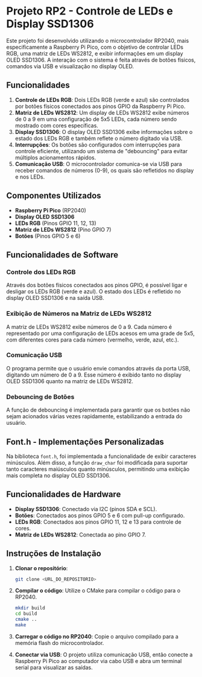 # Projeto RP2 - Controle de LEDs e Display SSD1306

Este projeto foi desenvolvido utilizando o microcontrolador RP2040, mais especificamente a Raspberry Pi Pico, com o objetivo de controlar LEDs RGB, uma matriz de LEDs WS2812, e exibir informações em um display OLED SSD1306. A interação com o sistema é feita através de botões físicos, comandos via USB e visualização no display OLED.

## Funcionalidades

1. **Controle de LEDs RGB**: Dois LEDs RGB (verde e azul) são controlados por botões físicos conectados aos pinos GPIO da Raspberry Pi Pico.
2. **Matriz de LEDs WS2812**: Um display de LEDs WS2812 exibe números de 0 a 9 em uma configuração de 5x5 LEDs, cada número sendo mostrado com cores específicas.
3. **Display SSD1306**: O display OLED SSD1306 exibe informações sobre o estado dos LEDs RGB e também reflete o número digitado via USB.
4. **Interrupções**: Os botões são configurados com interrupções para controle eficiente, utilizando um sistema de "debouncing" para evitar múltiplos acionamentos rápidos.
5. **Comunicação USB**: O microcontrolador comunica-se via USB para receber comandos de números (0-9), os quais são refletidos no display e nos LEDs.

## Componentes Utilizados

- **Raspberry Pi Pico** (RP2040)
- **Display OLED SSD1306**
- **LEDs RGB** (Pinos GPIO 11, 12, 13)
- **Matriz de LEDs WS2812** (Pino GPIO 7)
- **Botões** (Pinos GPIO 5 e 6)

## Funcionalidades de Software

### Controle dos LEDs RGB

Através dos botões físicos conectados aos pinos GPIO, é possível ligar e desligar os LEDs RGB (verde e azul). O estado dos LEDs é refletido no display OLED SSD1306 e na saída USB.

### Exibição de Números na Matriz de LEDs WS2812

A matriz de LEDs WS2812 exibe números de 0 a 9. Cada número é representado por uma configuração de LEDs acesos em uma grade de 5x5, com diferentes cores para cada número (vermelho, verde, azul, etc.).

### Comunicação USB

O programa permite que o usuário envie comandos através da porta USB, digitando um número de 0 a 9. Esse número é exibido tanto no display OLED SSD1306 quanto na matriz de LEDs WS2812.

### Debouncing de Botões

A função de debouncing é implementada para garantir que os botões não sejam acionados várias vezes rapidamente, estabilizando a entrada do usuário.

## Font.h - Implementações Personalizadas

Na biblioteca `font.h`, foi implementada a funcionalidade de exibir caracteres minúsculos. Além disso, a função `draw_char` foi modificada para suportar tanto caracteres maiúsculos quanto minúsculos, permitindo uma exibição mais completa no display OLED SSD1306.

## Funcionalidades de Hardware

- **Display SSD1306**: Conectado via I2C (pinos SDA e SCL).
- **Botões**: Conectados aos pinos GPIO 5 e 6 com pull-up configurado.
- **LEDs RGB**: Conectados aos pinos GPIO 11, 12 e 13 para controle de cores.
- **Matriz de LEDs WS2812**: Conectada ao pino GPIO 7.

## Instruções de Instalação

1. **Clonar o repositório**:
   ```bash
   git clone <URL_DO_REPOSITORIO>
   ```

2. **Compilar o código**:
   Utilize o CMake para compilar o código para o RP2040.

   ```bash
   mkdir build
   cd build
   cmake ..
   make
   ```

3. **Carregar o código no RP2040**:
   Copie o arquivo compilado para a memória flash do microcontrolador.

4. **Conectar via USB**:
   O projeto utiliza comunicação USB, então conecte a Raspberry Pi Pico ao computador via cabo USB e abra um terminal serial para visualizar as saídas.
